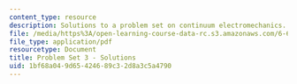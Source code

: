 ```yaml
---
content_type: resource
description: Solutions to a problem set on continuum electromechanics.
file: /media/https%3A/open-learning-course-data-rc.s3.amazonaws.com/6-642-continuum-electromechanics-fall-2008/1bf68a049d65424689c32d8a3c5a4790_pset3_soln.pdf
file_type: application/pdf
resourcetype: Document
title: Problem Set 3 - Solutions
uid: 1bf68a04-9d65-4246-89c3-2d8a3c5a4790
---
```

